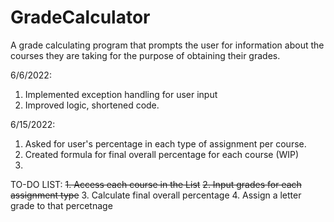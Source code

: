 # GradeCalculator
A grade calculating program that prompts the user for information about the courses they are taking for the purpose of obtaining their grades.

6/6/2022: 
  1. Implemented exception handling for user input
  2. Improved logic, shortened code.

6/15/2022: 
  1. Asked for user's percentage in each type of assignment per course.
  2. Created formula for final overall percentage for each course (WIP)
  3. 
TO-DO LIST:
  ~~1. Access each course in the List~~
  ~~2. Input grades for each assignment type~~
  3. Calculate final overall percentage
  4. Assign a letter grade to that percetnage
